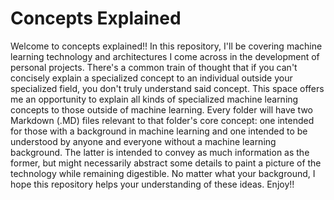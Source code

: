 # Concepts Explained
Welcome to concepts explained!! In this repository, I'll be covering machine learning technology and architectures I come across in the development of personal projects. There's a common train of thought that if you can't concisely explain a specialized concept to an individual outside your specialized field, you don't truly understand said concept. This space offers me an opportunity to explain all kinds of specialized machine learning concepts to those outside of machine learning. Every folder will have two Markdown (.MD) files relevant to that folder's core concept: one intended for those with a background in machine learning and one intended to be understood by anyone and everyone without a machine learning background. The latter is intended to convey as much information as the former, but might necessarily abstract some details to paint a picture of the technology while remaining digestible. No matter what your background, I hope this repository helps your understanding of these ideas. Enjoy!!
